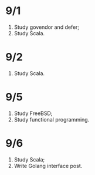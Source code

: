 # 9/1
1. Study govendor and defer;
2. Study Scala.

# 9/2
1. Study Scala.

# 9/5
1. Study FreeBSD;
2. Study functional programming.

# 9/6
1. Study Scala;
2. Write Golang interface post.
